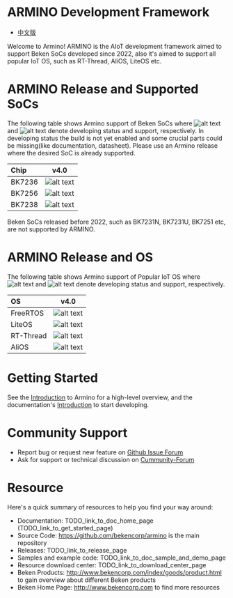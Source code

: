 # ARMINO Development Framework

* [中文版](./README_CN.md)

Welcome to Armino!
ARMINO is the AIoT development framework aimed to support Beken SoCs developed since 2022, also it's aimed to support
all popular IoT OS, such as RT-Thread, AliOS, LiteOS etc.

# ARMINO Release and Supported SoCs

The following table shows Armino support of Beken SoCs where ![alt text][developing] and ![alt text][supported]
denote developing status and support, respectively. In developing status the build is not yet enabled and some
crucial parts could be missing(like documentation, datasheet). Please use an Armino release where the desired
SoC is already supported.

|Chip         |         v4.0           |
|:----------- |:---------------------: |
|BK7236       | ![alt text][developing] |
|BK7256       | ![alt text][developing] |
|BK7238       | ![alt text][developing] |

[supported]: https://img.shields.io/badge/-supported-green "supported"
[developing]: https://img.shields.io/badge/-developing-orange "developing"

Beken SoCs released before 2022, such as BK7231N, BK7231U, BK7251 etc, are not supported by ARMINO.

# ARMINO Release and OS

The following table shows Armino support of Popular IoT OS where ![alt text][developing] and ![alt text][supported]
denote developing status and support, respectively.

|OS           |         v4.0           |
|:----------- |:---------------------: |
|FreeRTOS     | ![alt text][supported] |
|LiteOS       | ![alt text][developing]|
|RT-Thread    | ![alt text][developing]|
|AliOS        | ![alt text][developing]|

[supported]: https://img.shields.io/badge/-supported-green "supported"
[developing]: https://img.shields.io/badge/-developing-orange "developing"

# Getting Started

See the [Introduction](TODO_link_to_armino_intro_doc) to Armino for a high-level overview, 
and the documentation's [Introduction](TODO_link_to_armino_get_started_doc) to start developing.

# Community Support

 - Report bug or request new feature on [Github Issue Forum](TODO_link_to_armino_github_forum)  
 - Ask for support or technical discussion on [Cummunity-Forum](TODO_link_to_armino_forum)

# Resource

Here's a quick summary of resources to help you find your way around:

 - Documentation: TODO_link_to_doc_home_page (TODO_link_to_get_started_page)
 - Source Code: https://github.com/bekencorp/armino is the main repository
 - Releases: TODO_link_to_release_page
 - Samples and example code: TODO_link_to_doc_sample_and_demo_page
 - Resource download center: TODO_link_to_download_center_page
 - Beken Products: http://www.bekencorp.com/index/goods/product.html to gain overview about different Beken products
 - Beken Home Page: http://www.bekencorp.com to find more resources
